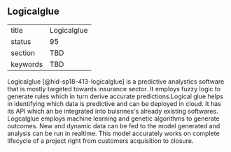 ## Logicalglue


|          |             |
| -------- | ----------- |
| title    | Logicalglue |
| status   | 95          |
| section  | TBD         |
| keywords | TBD         |




Logicalglue [@hid-sp18-413-logicalglue] is a predictive analystics
software that is mostly targeted towards insurance sector. It employs
fuzzy logic to generate rules which in turn derive accurate
predictions.Logical glue helps in identifying which data is predictive
and can be deployed in cloud. It has its API which an be integrated into
buisnnes's already existing softwares. Logcalglue employs machine
learning and genetic algorithms to generate outcomes. New and dynamic
data can be fed to the model generated and analysis can be run in
realtime. This model accurately works on complete lifecycle of a project
right from customers acquisition to closure.
